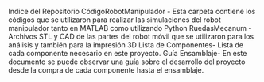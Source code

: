 Indice del Repositorio
CódigoRobotManipulador - Esta carpeta contiene los códigos que se utilizaron para realizar las simulaciones del robot manipulador tanto en MATLAB como utilizando Python
RuedasMecanum - Archivos STL y CAD de las partes del robot móvil que se utilizaron para los análisis y también para la impresión 3D
Lista de Componentes- Lista de cada componente necesario en este proyecto.
Guía Ensamblaje- En este documento se puede observar una guía sobre el desarrollo del proyecto desde la compra de cada componente hasta el ensamblaje.
